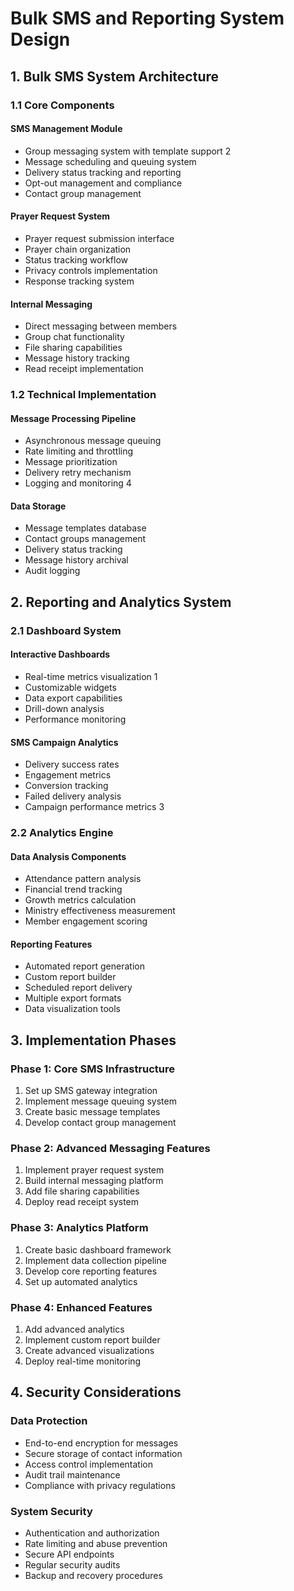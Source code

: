 # Bulk SMS and Reporting System Design

## 1. Bulk SMS System Architecture

### 1.1 Core Components

#### SMS Management Module
- Group messaging system with template support <mcreference link="https://sms-gateway-service.com/bulk-sms-system-architecture/" index="2">2</mcreference>
- Message scheduling and queuing system
- Delivery status tracking and reporting
- Opt-out management and compliance
- Contact group management

#### Prayer Request System
- Prayer request submission interface
- Prayer chain organization
- Status tracking workflow
- Privacy controls implementation
- Response tracking system

#### Internal Messaging
- Direct messaging between members
- Group chat functionality
- File sharing capabilities
- Message history tracking
- Read receipt implementation

### 1.2 Technical Implementation

#### Message Processing Pipeline
- Asynchronous message queuing
- Rate limiting and throttling
- Message prioritization
- Delivery retry mechanism
- Logging and monitoring <mcreference link="https://medium.com/javarevisited/system-interaction-design-of-sponsored-sms-systems-fe2cab03a6f7" index="4">4</mcreference>

#### Data Storage
- Message templates database
- Contact groups management
- Delivery status tracking
- Message history archival
- Audit logging

## 2. Reporting and Analytics System

### 2.1 Dashboard System

#### Interactive Dashboards
- Real-time metrics visualization <mcreference link="https://www.toptal.com/designers/data-visualization/dashboard-design-best-practices" index="1">1</mcreference>
- Customizable widgets
- Data export capabilities
- Drill-down analysis
- Performance monitoring

#### SMS Campaign Analytics
- Delivery success rates
- Engagement metrics
- Conversion tracking
- Failed delivery analysis
- Campaign performance metrics <mcreference link="https://documentation.bloomreach.com/engagement/docs/sms-evaluation-dashboard" index="3">3</mcreference>

### 2.2 Analytics Engine

#### Data Analysis Components
- Attendance pattern analysis
- Financial trend tracking
- Growth metrics calculation
- Ministry effectiveness measurement
- Member engagement scoring

#### Reporting Features
- Automated report generation
- Custom report builder
- Scheduled report delivery
- Multiple export formats
- Data visualization tools

## 3. Implementation Phases

### Phase 1: Core SMS Infrastructure
1. Set up SMS gateway integration
2. Implement message queuing system
3. Create basic message templates
4. Develop contact group management

### Phase 2: Advanced Messaging Features
1. Implement prayer request system
2. Build internal messaging platform
3. Add file sharing capabilities
4. Deploy read receipt system

### Phase 3: Analytics Platform
1. Create basic dashboard framework
2. Implement data collection pipeline
3. Develop core reporting features
4. Set up automated analytics

### Phase 4: Enhanced Features
1. Add advanced analytics
2. Implement custom report builder
3. Create advanced visualizations
4. Deploy real-time monitoring

## 4. Security Considerations

### Data Protection
- End-to-end encryption for messages
- Secure storage of contact information
- Access control implementation
- Audit trail maintenance
- Compliance with privacy regulations

### System Security
- Authentication and authorization
- Rate limiting and abuse prevention
- Secure API endpoints
- Regular security audits
- Backup and recovery procedures